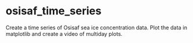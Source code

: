 # osisaf_time_series
Create a time series of Osisaf sea ice concentration data. Plot the data in matplotlib and create a video of multiday plots. 

